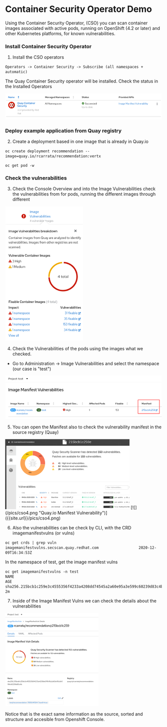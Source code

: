 # Container Security Operator Demo

Using the Container Security Operator, (CSO) you can scan container images associated with active
pods, running on OpenShift (4.2 or later) and other Kubernetes platforms, for known vulnerabilities.

### Install Container Security Operator

1. Install the CSO operators

```
Operators -> Container Security -> Subscribe (all namespaces + automatic)
```

The Quay Container Security operator will be installed. Check the status in the Installed Operators

<img src="pics/cso0.png" alt="cso0" width="800"/>

### Deploy example application from Quay registry

2. Create a deployment based in one image that is already in Quay.io

```
oc create deployment recommendation --image=quay.io/rcarrata/recommendation:vertx
```

```
oc get pod -w
```

### Check the vulnerabilities

3. Check the Console Overview and into the Image Vulnerabilities check the vulnerabilities from for
   pods, running the different images through different

<img src="pics/cso1.png" alt="cso1" width="250"/>

4. Check the Vulnerabilities of the pods using the images what we checked.

* Go to Administration -> Image Vulnerabilities and select the namespace (our case is "test")

<img src="pics/cso2.png" alt="cso2" width="600"/>

5. You can open the Manifest also to check the vulnerability manifest in the source registry (Quay)

<img src="pics/cso4.png" alt="cso4" width="400"/>
[![](/pics/cso4.png "Quay.io Manifest Vulnerability")]({{site.url}}/pics/cso4.png)

6. Also the vulnerabilities can be check by CLI, with the CRD imagemanifestvulns (or vulns)

```
oc get crds | grep vuln
imagemanifestvulns.secscan.quay.redhat.com                  2020-12-09T16:34:53Z
```

In the namespace of test, get the image manifest vulns

```
oc get imagemanifestvulns -n test
NAME                                                                      AGE
sha256.215bcb1c259e3c4555356f4233a4208dd74545a2a60e95a3e599c60239d83c4b   2m
```

7. Inside of the Image Manifest Vulns we can check the details about the vulnerabilities

<img src="pics/cso3.png" alt="cso2" width="300"/>

Notice that is the exact same information as the source, sorted and structure and accesible from
Openshift Console.
